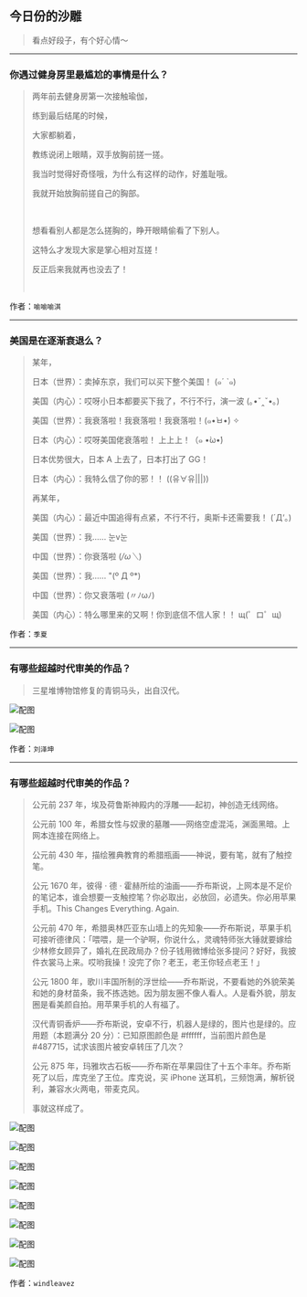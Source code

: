 ## 今日份的沙雕

> 看点好段子，有个好心情～


 
---

### 你遇过健身房里最尴尬的事情是什么？

> 两年前去健身房第一次接触瑜伽，
> 
> 练到最后结尾的时候，
> 
> 大家都躺着，
> 
> 教练说闭上眼睛，双手放胸前搓一搓。
> 
> 我当时觉得好奇怪哦，为什么有这样的动作，好羞耻哦。
> 
> 我就开始放胸前搓自己的胸部。
> 
>  
> 
> 想看看别人都是怎么搓胸的，睁开眼睛偷看了下别人。
> 
> 这特么才发现大家是掌心相对互搓！
> 
> 反正后来我就再也没去了！
> 
>  


作者：`喻喻喻淇`

---

### 美国是在逐渐衰退么？

> 某年，
> 
> 日本（世界）：卖掉东京，我们可以买下整个美国！ (๑´ `๑)
> 
> 美国（内心）：哎呀小日本都要买下我了，不行不行，演一波 (｡•ˇ‸ˇ•｡)
> 
> 美国（世界）：我衰落啦！我衰落啦！我衰落啦！(๑•̀ㅂ•́) ✧
> 
> 日本（内心）：哎呀美国佬衰落啦！ 上上上！（๑ •̀ω•́)
> 
> 日本优势很大，日本 A 上去了，日本打出了 GG！
> 
> 日本（内心）：我特么信了你的邪！！ ((유∀유|||))
> 
> 再某年，
> 
> 美国（内心）：最近中国追得有点紧，不行不行，奥斯卡还需要我！ (´Д‘。)
> 
> 美国（世界）：我…… 눈v눈
> 
> 中国（世界）：你衰落啦 (*/ω＼*)
> 
> 美国（世界）：我…… "(º Д º*)
> 
> 中国（世界）：你又衰落啦 (〃ﾉωﾉ)
> 
> 美国（内心）：特么哪里来的又啊！你到底信不信人家！！ щ(゜ロ゜щ)


作者：`季夏`

---

### 有哪些超越时代审美的作品？

> 三星堆博物馆修复的青铜马头，出自汉代。



![配图](http://pic1.zhimg.com/70/v2-7868c606d6ddddbdd56f0872e514925c_b.jpg)



![配图](http://pic1.zhimg.com/70/v2-cde902de0f139ecdd1834dd41c71d660_b.jpg)


作者：`刘泽坤`

---

### 有哪些超越时代审美的作品？

> 公元前 237 年，埃及荷鲁斯神殿内的浮雕——起初，神创造无线网络。
> 
> 公元前 100 年，希腊女性与奴隶的墓雕——网络空虚混沌，渊面黑暗。上网本连接在网络上。
> 
> 公元前 430 年，描绘雅典教育的希腊瓶画——神说，要有笔，就有了触控笔。
> 
> 公元 1670 年，彼得 · 德 · 霍赫所绘的油画——乔布斯说，上网本是不足价的笔记本，谁会想要一支触控笔？你必取出，必放回，必遗失。你必用苹果手机。This Changes Everything. Again.
> 
> 公元前 470 年，希腊奥林匹亚东山墙上的先知象——乔布斯说，苹果手机可接听德律风：「喂喂，是一个驴啊，你说什么，灵魂特师张大锤就要嫁给少林修女顾异了，婚礼在民政局办？份子钱用微博给张多提问？好好，我披件衣裳马上来。哎哟我操！没完了你？老王，老王你轻点老王！」
> 
> 公元 1800 年，歌川丰国所制的浮世绘——乔布斯说，不要看她的外貌荣美和她的身材苗条，我不拣选她。因为朋友圈不像人看人。人是看外貌，朋友圈是看美颜自拍。用苹果手机的人有福了。
> 
> 汉代青铜香炉——乔布斯说，安卓不行，机器人是绿的，图片也是绿的。应用题（本题满分 20 分）：已知原图颜色是 #ffffff，当前图片颜色是 #487715，试求该图片被安卓转压了几次？
> 
> 公元 875 年，玛雅坎古石板——乔布斯在苹果园住了十五个丰年。乔布斯死了以后，库克坐了王位。库克说，买 iPhone 送耳机，三频饱满，解析锐利，兼容水火两电，带麦克风。
> 
> 事就这样成了。



![配图](http://pic1.zhimg.com/70/v2-0545973fb05f78bf783b0eecdeb394ac_b.jpg)



![配图](http://pic3.zhimg.com/70/v2-bedbf786537e54f1fdfe5ed091c67316_b.jpg)



![配图](http://pic2.zhimg.com/70/v2-a04e9870453515317c595278cc22fcf5_b.jpg)



![配图](http://pic4.zhimg.com/70/v2-cdefbadfa0e1a0d04467181f6c939aab_b.jpg)



![配图](http://pic1.zhimg.com/70/v2-283ad3cbb7f49ca2743a750ea51c0eec_b.jpg)



![配图](http://pic4.zhimg.com/70/v2-065be0208e3e08eae46421c313249797_b.jpg)



![配图](http://pic4.zhimg.com/70/v2-7861a1824810fe9389652c3a6084767f_b.jpg)



![配图](http://pic2.zhimg.com/70/v2-8caf05a723a9a8fecc897e3dff3f9e9d_b.jpg)


作者：`windleavez`